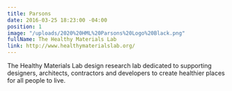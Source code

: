 ```yaml
---
title: Parsons
date: 2016-03-25 18:23:00 -04:00
position: 1
image: "/uploads/2020%20HML%20Parsons%20Logo%20Black.png"
fullName: The Healthy Materials Lab
link: http://www.healthymaterialslab.org/
---
```


The Healthy Materials Lab design research lab dedicated to supporting designers, architects, contractors and developers to create healthier places for all people to live. 
